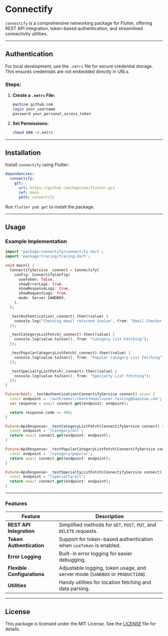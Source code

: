 # **Connectify**

`connectify` is a comprehensive networking package for Flutter, offering REST API integration, token-based authentication, and streamlined connectivity utilities.

---

## **Authentication**

For local development, use the `.netrc` file for secure credential storage. This ensures credentials are not embedded directly in URLs.

### Steps:

1. **Create a `.netrc` File:**
    ```bash
    machine github.com
    login your_username
    password your_personal_access_token
    ```

2. **Set Permissions:**
    ```bash
    chmod 600 ~/.netrc
    ```

---

## **Installation**

Install `connectify` using Flutter:

```yaml
dependencies:
  connectify:
    git:
      url: https://github.com/Hapnium/flutter.git
      ref: main
      path: connectify
```

Run `flutter pub get` to install the package.

---

## **Usage**

### **Example Implementation**

```dart
import 'package:connectify/connectify.dart';
import 'package:tracing/tracing.dart';

void main() {
  ConnectifyService _connect = Connectify(
    config: ConnectifyConfig(
      useToken: false,
      showErrorLogs: true,
      showResponseLogs: true,
      showRequestLogs: true,
      mode: Server.SANDBOX,
    ),
  );

  _testAuthentication(_connect).then((value) {
    console.log("Checking email returned $value", from: "Email Checker Authentication");
  });

  _testCategoryListFetch(_connect).then((value) {
    console.log(value.toJson(), from: "Category List Fetching");
  });

  _testPopularCategoryListFetch(_connect).then((value) {
    console.log(value.toJson(), from: "Popular Category List Fetching");
  });

  _testSpecialtyListFetch(_connect).then((value) {
    console.log(value.toJson(), from: "Specialty List Fetching");
  });
}

Future<bool> _testAuthentication(ConnectifyService connect) async {
  const endpoint = '/auth/email/check?email=user.testing@hapnium.com';
  var response = await connect.get(endpoint: endpoint);

  return response.code == 400;
}

Future<ApiResponse> _testCategoryListFetch(ConnectifyService connect) async {
  const endpoint = '/category/all';
  return await connect.get(endpoint: endpoint);
}

Future<ApiResponse> _testPopularCategoryListFetch(ConnectifyService connect) async {
  const endpoint = '/category/popular';
  return await connect.get(endpoint: endpoint);
}

Future<ApiResponse> _testSpecialtyListFetch(ConnectifyService connect) async {
  const endpoint = "/specialty/all";
  return await connect.get(endpoint: endpoint);
}
```

---

### **Features**

| Feature                        | Description                                                                   |
|--------------------------------|-------------------------------------------------------------------------------|
| **REST API Integration**       | Simplified methods for `GET`, `POST`, `PUT`, and `DELETE` requests.           |
| **Token Authentication**       | Support for token-based authentication when `useToken` is enabled.            |
| **Error Logging**              | Built-in error logging for easier debugging.                                  |
| **Flexible Configurations**    | Adjustable logging, token usage, and server mode (`SANDBOX` or `PRODUCTION`). |
| **Utilities**                  | Handy utilities for location fetching and data parsing.                       |

---

## **License**

This package is licensed under the MIT License. See the [LICENSE](LICENSE) file for details.
